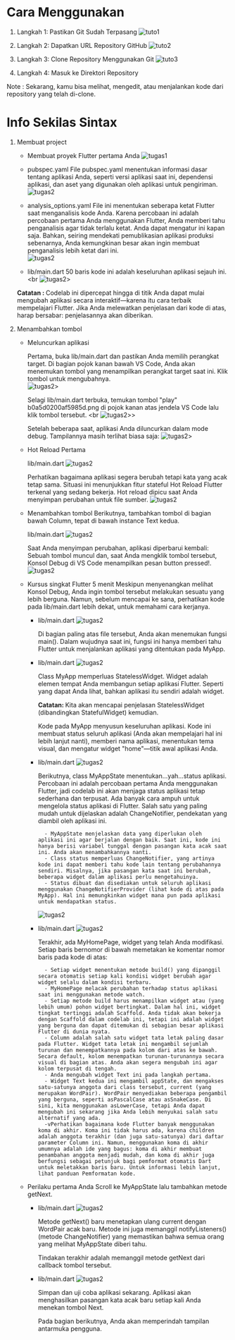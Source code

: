 # Cara Menggunakan

1. Langkah 1: Pastikan Git Sudah Terpasang
   ![tuto1](laporan/tuto/peng_1.png)

2. Langkah 2: Dapatkan URL Repository GitHub
   ![tuto2](laporan/tuto/peng_2.png)

3. Langkah 3: Clone Repository Menggunakan Git
   ![tuto3](laporan/tuto/peng_3.png)

4. Langkah 4: Masuk ke Direktori Repository

Note : Sekarang, kamu bisa melihat, mengedit, atau menjalankan kode dari repository yang telah di-clone.

# Info Sekilas Sintax

1.  Membuat project

    - Membuat proyek Flutter pertama Anda
      ![tugas1](laporan/tugas/tug_1.png)

    - pubspec.yaml
      File pubspec.yaml menentukan informasi dasar tentang aplikasi Anda, seperti versi aplikasi saat ini, dependensi aplikasi, dan aset yang digunakan oleh aplikasi untuk pengiriman.
      ![tugas2](laporan/tugas/tug_2.png)

    - analysis_options.yaml
      File ini menentukan seberapa ketat Flutter saat menganalisis kode Anda. Karena percobaan ini adalah percobaan pertama Anda menggunakan Flutter, Anda memberi tahu penganalisis agar tidak terlalu ketat. Anda dapat mengatur ini kapan saja. Bahkan, seiring mendekati pemublikasian aplikasi produksi sebenarnya, Anda kemungkinan besar akan ingin membuat penganalisis lebih ketat dari ini. <br>
      ![tugas2](laporan/tugas/tug_3.png)

    - lib/main.dart
      50 baris kode ini adalah keseluruhan aplikasi sejauh ini. <br
      ![tugas2](laporan/tugas/tug_4.png)>

    <b>Catatan : </b> Codelab ini dipercepat hingga di titik Anda dapat mulai mengubah aplikasi secara interaktif—karena itu cara terbaik mempelajari Flutter. Jika Anda melewatkan penjelasan dari kode di atas, harap bersabar: penjelasannya akan diberikan.

2.  Menambahkan tombol

    - Meluncurkan aplikasi

      Pertama, buka lib/main.dart dan pastikan Anda memilih perangkat target. Di bagian pojok kanan bawah VS Code, Anda akan menemukan tombol yang menampilkan perangkat target saat ini. Klik tombol untuk mengubahnya. <br>
      ![tugas2](laporan/tugas/tug_5.png)>

      Selagi lib/main.dart terbuka, temukan tombol "play" b0a5d0200af5985d.png di pojok kanan atas jendela VS Code lalu klik tombol tersebut. <br
      ![tugas2](laporan/tugas/tug_6.png)>>

      Setelah beberapa saat, aplikasi Anda diluncurkan dalam mode debug. Tampilannya masih terlihat biasa saja:
      ![tugas2](laporan/tugas/tug_7.png)>

    - Hot Reload Pertama

      lib/main.dart
      ![tugas2](laporan/tugas/tug_8.png)

      Perhatikan bagaimana aplikasi segera berubah tetapi kata yang acak tetap sama. Situasi ini menunjukkan fitur stateful Hot Reload Flutter terkenal yang sedang bekerja. Hot reload dipicu saat Anda menyimpan perubahan untuk file sumber.
      ![tugas2](laporan/tugas/tug_9.png)

    - Menambahkan tombol
      Berikutnya, tambahkan tombol di bagian bawah Column, tepat di bawah instance Text kedua.

      lib/main.dart
      ![tugas2](laporan/tugas/tug_10.png)

      Saat Anda menyimpan perubahan, aplikasi diperbarui kembali: Sebuah tombol muncul dan, saat Anda mengklik tombol tersebut, Konsol Debug di VS Code menampilkan pesan button pressed!.
      ![tugas2](laporan/tugas/tug_11.png)

    - Kursus singkat Flutter 5 menit
      Meskipun menyenangkan melihat Konsol Debug, Anda ingin tombol tersebut melakukan sesuatu yang lebih berguna. Namun, sebelum mencapai ke sana, perhatikan kode pada lib/main.dart lebih dekat, untuk memahami cara kerjanya.

      - lib/main.dart
        ![tugas2](laporan/tugas/tug_12.png)

        Di bagian paling atas file tersebut, Anda akan menemukan fungsi main(). Dalam wujudnya saat ini, fungsi ini hanya memberi tahu Flutter untuk menjalankan aplikasi yang ditentukan pada MyApp.

      - lib/main.dart
        ![tugas2](laporan/tugas/tug_13.png)

        Class MyApp memperluas StatelessWidget. Widget adalah elemen tempat Anda membangun setiap aplikasi Flutter. Seperti yang dapat Anda lihat, bahkan aplikasi itu sendiri adalah widget.

        <b>Catatan: </b> Kita akan mencapai penjelasan StatelessWidget (dibandingkan StatefulWidget) kemudian.

        Kode pada MyApp menyusun keseluruhan aplikasi. Kode ini membuat status seluruh aplikasi (Anda akan mempelajari hal ini lebih lanjut nanti), memberi nama aplikasi, menentukan tema visual, dan mengatur widget "home"—titik awal aplikasi Anda.

      - lib/main.dart
        ![tugas2](laporan/tugas/tug_14.png)

        Berikutnya, class MyAppState menentukan...yah...status aplikasi. Percobaan ini adalah percobaan pertama Anda menggunakan Flutter, jadi codelab ini akan menjaga status aplikasi tetap sederhana dan terpusat. Ada banyak cara ampuh untuk mengelola status aplikasi di Flutter. Salah satu yang paling mudah untuk dijelaskan adalah ChangeNotifier, pendekatan yang diambil oleh aplikasi ini.

              - MyAppState menjelaskan data yang diperlukan oleh aplikasi ini agar berjalan dengan baik. Saat ini, kode ini hanya berisi variabel tunggal dengan pasangan kata acak saat ini. Anda akan menambahkannya nanti.
              - Class status memperluas ChangeNotifier, yang artinya kode ini dapat memberi tahu kode lain tentang perubahannya sendiri. Misalnya, jika pasangan kata saat ini berubah, beberapa widget dalam aplikasi perlu mengetahuinya.
              - Status dibuat dan disediakan untuk seluruh aplikasi menggunakan ChangeNotifierProvider (lihat kode di atas pada MyApp). Hal ini memungkinkan widget mana pun pada aplikasi untuk mendapatkan status.

        ![tugas2](laporan/tugas/tug_15.png)

      - lib/main.dart
        ![tugas2](laporan/tugas/tug_16.png)

        Terakhir, ada MyHomePage, widget yang telah Anda modifikasi. Setiap baris bernomor di bawah memetakan ke komentar nomor baris pada kode di atas:

              - Setiap widget menentukan metode build() yang dipanggil secara otomatis setiap kali kondisi widget berubah agar widget selalu dalam kondisi terbaru.
              - MyHomePage melacak perubahan terhadap status aplikasi saat ini menggunakan metode watch.
              - Setiap metode build harus menampilkan widget atau (yang lebih umum) pohon widget bertingkat. Dalam hal ini, widget tingkat tertinggi adalah Scaffold. Anda tidak akan bekerja dengan Scaffold dalam codelab ini, tetapi ini adalah widget yang berguna dan dapat ditemukan di sebagian besar aplikasi Flutter di dunia nyata.
              - Column adalah salah satu widget tata letak paling dasar pada Flutter. Widget tata letak ini mengambil sejumlah turunan dan menempatkannya pada kolom dari atas ke bawah. Secara default, kolom menempatkan turunan-turunannya secara visual di bagian atas. Anda akan segera mengubah ini agar kolom terpusat di tengah.
              - Anda mengubah widget Text ini pada langkah pertama.
              - Widget Text kedua ini mengambil appState, dan mengakses satu-satunya anggota dari class tersebut, current (yang merupakan WordPair). WordPair menyediakan beberapa pengambil yang berguna, seperti asPascalCase atau asSnakeCase. Di sini, kita menggunakan asLowerCase, tetapi Anda dapat mengubah ini sekarang jika Anda lebih menyukai salah satu alternatif yang ada.
              -vPerhatikan bagaimana kode Flutter banyak menggunakan koma di akhir. Koma ini tidak harus ada, karena children adalah anggota terakhir (dan juga satu-satunya) dari daftar parameter Column ini. Namun, menggunakan koma di akhir umumnya adalah ide yang bagus: koma di akhir membuat penambahan anggota menjadi mudah, dan koma di akhir juga berfungsi sebagai petunjuk bagi pemformat otomatis Dart untuk meletakkan baris baru. Untuk informasi lebih lanjut, lihat panduan Pemformatan kode.

    - Perilaku pertama Anda
      Scroll ke MyAppState lalu tambahkan metode getNext.

      - lib/main.dart
        ![tugas2](laporan/tugas/tug_17.png)

        Metode getNext() baru menetapkan ulang current dengan WordPair acak baru. Metode ini juga memanggil notifyListeners()(metode ChangeNotifier) yang memastikan bahwa semua orang yang melihat MyAppState diberi tahu.

        Tindakan terakhir adalah memanggil metode getNext dari callback tombol tersebut.

      - lib/main.dart
        ![tugas2](laporan/tugas/tug_18.png)

        Simpan dan uji coba aplikasi sekarang. Aplikasi akan menghasilkan pasangan kata acak baru setiap kali Anda menekan tombol Next.

        Pada bagian berikutnya, Anda akan memperindah tampilan antarmuka pengguna.
